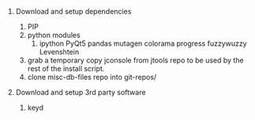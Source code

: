 1. Download and setup dependencies
    1. PIP
    2. python modules
        1. ipython PyQt5 pandas mutagen colorama progress fuzzywuzzy Levenshtein
    3. grab a temporary copy jconsole from jtools repo to be used by the rest of the install script.
    4. clone misc-db-files repo into git-repos/ 

2. Download and setup 3rd party software
    1. keyd
    
